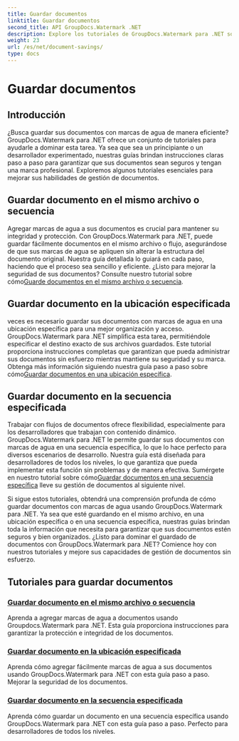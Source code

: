 ```yaml
---
title: Guardar documentos
linktitle: Guardar documentos
second_title: API GroupDocs.Watermark .NET
description: Explore los tutoriales de GroupDocs.Watermark para .NET sobre cómo guardar documentos con marcas de agua. Aprenda métodos paso a paso para mejorar la seguridad y la gestión de documentos.
weight: 23
url: /es/net/document-savings/
type: docs
---
```

# Guardar documentos

## Introducción

¿Busca guardar sus documentos con marcas de agua de manera eficiente? GroupDocs.Watermark para .NET ofrece un conjunto de tutoriales para ayudarle a dominar esta tarea. Ya sea que sea un principiante o un desarrollador experimentado, nuestras guías brindan instrucciones claras paso a paso para garantizar que sus documentos sean seguros y tengan una marca profesional. Exploremos algunos tutoriales esenciales para mejorar sus habilidades de gestión de documentos.

## Guardar documento en el mismo archivo o secuencia
 Agregar marcas de agua a sus documentos es crucial para mantener su integridad y protección. Con GroupDocs.Watermark para .NET, puede guardar fácilmente documentos en el mismo archivo o flujo, asegurándose de que sus marcas de agua se apliquen sin alterar la estructura del documento original. Nuestra guía detallada lo guiará en cada paso, haciendo que el proceso sea sencillo y eficiente. ¿Listo para mejorar la seguridad de sus documentos? Consulte nuestro tutorial sobre cómo[Guarde documentos en el mismo archivo o secuencia](./save-document-same-file-stream/).

## Guardar documento en la ubicación especificada
 veces es necesario guardar sus documentos con marcas de agua en una ubicación específica para una mejor organización y acceso. GroupDocs.Watermark para .NET simplifica esta tarea, permitiéndole especificar el destino exacto de sus archivos guardados. Este tutorial proporciona instrucciones completas que garantizan que pueda administrar sus documentos sin esfuerzo mientras mantiene su seguridad y su marca. Obtenga más información siguiendo nuestra guía paso a paso sobre cómo[Guardar documentos en una ubicación específica](./save-document-specified-location/).

## Guardar documento en la secuencia especificada
 Trabajar con flujos de documentos ofrece flexibilidad, especialmente para los desarrolladores que trabajan con contenido dinámico. GroupDocs.Watermark para .NET le permite guardar sus documentos con marcas de agua en una secuencia específica, lo que lo hace perfecto para diversos escenarios de desarrollo. Nuestra guía está diseñada para desarrolladores de todos los niveles, lo que garantiza que pueda implementar esta función sin problemas y de manera efectiva. Sumérgete en nuestro tutorial sobre cómo[Guardar documentos en una secuencia específica](./save-document-specified-stream/) lleve su gestión de documentos al siguiente nivel.

Si sigue estos tutoriales, obtendrá una comprensión profunda de cómo guardar documentos con marcas de agua usando GroupDocs.Watermark para .NET. Ya sea que esté guardando en el mismo archivo, en una ubicación específica o en una secuencia específica, nuestras guías brindan toda la información que necesita para garantizar que sus documentos estén seguros y bien organizados. ¿Listo para dominar el guardado de documentos con GroupDocs.Watermark para .NET? Comience hoy con nuestros tutoriales y mejore sus capacidades de gestión de documentos sin esfuerzo.

## Tutoriales para guardar documentos
### [Guardar documento en el mismo archivo o secuencia](./save-document-same-file-stream/)
Aprenda a agregar marcas de agua a documentos usando Groupdocs.Watermark para .NET. Esta guía proporciona instrucciones para garantizar la protección e integridad de los documentos.
### [Guardar documento en la ubicación especificada](./save-document-specified-location/)
Aprenda cómo agregar fácilmente marcas de agua a sus documentos usando GroupDocs.Watermark para .NET con esta guía paso a paso. Mejorar la seguridad de los documentos.
### [Guardar documento en la secuencia especificada](./save-document-specified-stream/)
Aprenda cómo guardar un documento en una secuencia específica usando GroupDocs.Watermark para .NET con esta guía paso a paso. Perfecto para desarrolladores de todos los niveles.